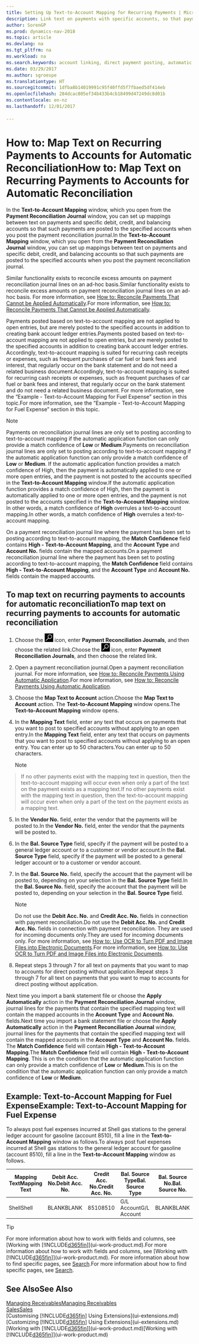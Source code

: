```yaml
---
title: Setting Up Text-to-Account Mapping for Recurring Payments | Microsoft Docs
description: Link text on payments with specific accounts, so that payments are posted to the accounts when you post the payment reconciliation journal.
author: SorenGP
ms.prod: dynamics-nav-2018
ms.topic: article
ms.devlang: na
ms.tgt_pltfrm: na
ms.workload: na
ms.search.keywords: account linking, direct payment posting, automatic payment processing, reconcile payment, recurring expense, recurring cash receipt
ms.date: 03/29/2017
ms.author: sgroespe
ms.translationtype: HT
ms.sourcegitcommit: 1dfba8b14019991c95f40ffd5f7fbaed5df414eb
ms.openlocfilehash: 284dcac805ef34b433b4cb18499d47249dc8d01b
ms.contentlocale: en-nz
ms.lasthandoff: 12/01/2017

---
```

# <a name="how-to-map-text-on-recurring-payments-to-accounts-for-automatic-reconciliation"></a><span data-ttu-id="944c6-103">How to: Map Text on Recurring Payments to Accounts for Automatic Reconciliation</span><span class="sxs-lookup"><span data-stu-id="944c6-103">How to: Map Text on Recurring Payments to Accounts for Automatic Reconciliation</span></span>
<span data-ttu-id="944c6-104">In the **Text-to-Account Mapping** window, which you open from the **Payment Reconciliation Journal** window, you can set up mappings between text on payments and specific debit, credit, and balancing accounts so that such payments are posted to the specified accounts when you post the payment reconciliation journal.</span><span class="sxs-lookup"><span data-stu-id="944c6-104">In the **Text-to-Account Mapping** window, which you open from the **Payment Reconciliation Journal** window, you can set up mappings between text on payments and specific debit, credit, and balancing accounts so that such payments are posted to the specified accounts when you post the payment reconciliation journal.</span></span>

<span data-ttu-id="944c6-105">Similar functionality exists to reconcile excess amounts on payment reconciliation journal lines on an ad-hoc basis.</span><span class="sxs-lookup"><span data-stu-id="944c6-105">Similar functionality exists to reconcile excess amounts on payment reconciliation journal lines on an ad-hoc basis.</span></span> <span data-ttu-id="944c6-106">For more information, see [How to: Reconcile Payments That Cannot be Applied Automatically](receivables-how-reconcile-payments-cannot-apply-auto.md).</span><span class="sxs-lookup"><span data-stu-id="944c6-106">For more information, see [How to: Reconcile Payments That Cannot be Applied Automatically](receivables-how-reconcile-payments-cannot-apply-auto.md).</span></span>

<span data-ttu-id="944c6-107">Payments posted based on text-to-account mapping are not applied to open entries, but are merely posted to the specified accounts in addition to creating bank account ledger entries.</span><span class="sxs-lookup"><span data-stu-id="944c6-107">Payments posted based on text-to-account mapping are not applied to open entries, but are merely posted to the specified accounts in addition to creating bank account ledger entries.</span></span> <span data-ttu-id="944c6-108">Accordingly, text-to-account mapping is suited for recurring cash receipts or expenses, such as frequent purchases of car fuel or bank fees and interest, that regularly occur on the bank statement and do not need a related business document.</span><span class="sxs-lookup"><span data-stu-id="944c6-108">Accordingly, text-to-account mapping is suited for recurring cash receipts or expenses, such as frequent purchases of car fuel or bank fees and interest, that regularly occur on the bank statement and do not need a related business document.</span></span> <span data-ttu-id="944c6-109">For more information, see the “Example - Text-to-Account Mapping for Fuel Expense” section in this topic.</span><span class="sxs-lookup"><span data-stu-id="944c6-109">For more information, see the “Example - Text-to-Account Mapping for Fuel Expense” section in this topic.</span></span>

> [!NOTE]  
>   <span data-ttu-id="944c6-110">Payments on reconciliation journal lines are only set to posting according to text-to-account mapping if the automatic application function can only provide a match confidence of **Low** or **Medium**.</span><span class="sxs-lookup"><span data-stu-id="944c6-110">Payments on reconciliation journal lines are only set to posting according to text-to-account mapping if the automatic application function can only provide a match confidence of **Low** or **Medium**.</span></span> <span data-ttu-id="944c6-111">If the automatic application function provides a match confidence of High, then the payment is automatically applied to one or more open entries, and the payment is not posted to the accounts specified in the **Text-to-Account Mapping** window.</span><span class="sxs-lookup"><span data-stu-id="944c6-111">If the automatic application function provides a match confidence of High, then the payment is automatically applied to one or more open entries, and the payment is not posted to the accounts specified in the **Text-to-Account Mapping** window.</span></span> <span data-ttu-id="944c6-112">In other words, a match confidence of **High** overrules a text-to-account mapping.</span><span class="sxs-lookup"><span data-stu-id="944c6-112">In other words, a match confidence of **High** overrules a text-to-account mapping.</span></span>

<span data-ttu-id="944c6-113">On a payment reconciliation journal line where the payment has been set to posting according to text-to-account mapping, the **Match Confidence** field contains **High - Text-to-Account Mapping**, and the **Account Type** and **Account No.** fields contain the mapped accounts.</span><span class="sxs-lookup"><span data-stu-id="944c6-113">On a payment reconciliation journal line where the payment has been set to posting according to text-to-account mapping, the **Match Confidence** field contains **High - Text-to-Account Mapping**, and the **Account Type** and **Account No.** fields contain the mapped accounts.</span></span>

## <a name="to-map-text-on-recurring-payments-to-accounts-for-automatic-reconciliation"></a><span data-ttu-id="944c6-114">To map text on recurring payments to accounts for automatic reconciliation</span><span class="sxs-lookup"><span data-stu-id="944c6-114">To map text on recurring payments to accounts for automatic reconciliation</span></span>
1. <span data-ttu-id="944c6-115">Choose the ![Search for Page or Report](media/ui-search/search_small.png "Search for Page or Report icon") icon, enter **Payment Reconciliation Journals**, and then choose the related link.</span><span class="sxs-lookup"><span data-stu-id="944c6-115">Choose the ![Search for Page or Report](media/ui-search/search_small.png "Search for Page or Report icon") icon, enter **Payment Reconciliation Journals**, and then choose the related link.</span></span>
2. <span data-ttu-id="944c6-116">Open a payment reconciliation journal.</span><span class="sxs-lookup"><span data-stu-id="944c6-116">Open a payment reconciliation journal.</span></span> <span data-ttu-id="944c6-117">For more information, see [How to: Reconcile Payments Using Automatic Application](receivables-how-reconcile-payments-auto-application.md).</span><span class="sxs-lookup"><span data-stu-id="944c6-117">For more information, see [How to: Reconcile Payments Using Automatic Application](receivables-how-reconcile-payments-auto-application.md).</span></span>
3. <span data-ttu-id="944c6-118">Choose the **Map Text to Account** action.</span><span class="sxs-lookup"><span data-stu-id="944c6-118">Choose the **Map Text to Account** action.</span></span> <span data-ttu-id="944c6-119">The **Text-to-Account Mapping** window opens.</span><span class="sxs-lookup"><span data-stu-id="944c6-119">The **Text-to-Account Mapping** window opens.</span></span>
4. <span data-ttu-id="944c6-120">In the **Mapping Text** field, enter any text that occurs on payments that you want to post to specified accounts without applying to an open entry.</span><span class="sxs-lookup"><span data-stu-id="944c6-120">In the **Mapping Text** field, enter any text that occurs on payments that you want to post to specified accounts without applying to an open entry.</span></span> <span data-ttu-id="944c6-121">You can enter up to 50 characters.</span><span class="sxs-lookup"><span data-stu-id="944c6-121">You can enter up to 50 characters.</span></span>

    > [!NOTE]  
>   <span data-ttu-id="944c6-122">If no other payments exist with the mapping text in question, then the text-to-account mapping will occur even when only a part of the text on the payment exists as a mapping text.</span><span class="sxs-lookup"><span data-stu-id="944c6-122">If no other payments exist with the mapping text in question, then the text-to-account mapping will occur even when only a part of the text on the payment exists as a mapping text.</span></span>
5. <span data-ttu-id="944c6-123">In the **Vendor No.** field, enter the vendor that the payments will be posted to.</span><span class="sxs-lookup"><span data-stu-id="944c6-123">In the **Vendor No.** field, enter the vendor that the payments will be posted to.</span></span>
6. <span data-ttu-id="944c6-124">In the **Bal. Source Type** field, specify if the payment will be posted to a general ledger account or to a customer or vendor account.</span><span class="sxs-lookup"><span data-stu-id="944c6-124">In the **Bal. Source Type** field, specify if the payment will be posted to a general ledger account or to a customer or vendor account.</span></span>
7. <span data-ttu-id="944c6-125">In the **Bal. Source No.** field, specify the account that the payment will be posted to, depending on your selection in the **Bal. Source Type** field.</span><span class="sxs-lookup"><span data-stu-id="944c6-125">In the **Bal. Source No.** field, specify the account that the payment will be posted to, depending on your selection in the **Bal. Source Type** field.</span></span>

    > [!NOTE]
    > <span data-ttu-id="944c6-126">Do not use the **Debit Acc. No.** and **Credit Acc. No.** fields in connection with payment reconciliation.</span><span class="sxs-lookup"><span data-stu-id="944c6-126">Do not use the **Debit Acc. No.** and **Credit Acc. No.** fields in connection with payment reconciliation.</span></span> <span data-ttu-id="944c6-127">They are used for incoming documents only.</span><span class="sxs-lookup"><span data-stu-id="944c6-127">They are used for incoming documents only.</span></span> <span data-ttu-id="944c6-128">For more information, see [How to: Use OCR to Turn PDF and Image Files into Electronic Documents](across-how-use-ocr-pdf-images-files.md).</span><span class="sxs-lookup"><span data-stu-id="944c6-128">For more information, see [How to: Use OCR to Turn PDF and Image Files into Electronic Documents](across-how-use-ocr-pdf-images-files.md).</span></span>

8. <span data-ttu-id="944c6-129">Repeat steps 3 through 7 for all text on payments that you want to map to accounts for direct posting without application.</span><span class="sxs-lookup"><span data-stu-id="944c6-129">Repeat steps 3 through 7 for all text on payments that you want to map to accounts for direct posting without application.</span></span>

<span data-ttu-id="944c6-130">Next time you import a bank statement file or choose the **Apply Automatically** action in the **Payment Reconciliation Journal** window, journal lines for the payments that contain the specified mapping text will contain the mapped accounts in the **Account Type** and **Account No.** fields.</span><span class="sxs-lookup"><span data-stu-id="944c6-130">Next time you import a bank statement file or choose the **Apply Automatically** action in the **Payment Reconciliation Journal** window, journal lines for the payments that contain the specified mapping text will contain the mapped accounts in the **Account Type** and **Account No.** fields.</span></span> <span data-ttu-id="944c6-131">The **Match Confidence** field will contain **High - Text-to-Account Mapping**.</span><span class="sxs-lookup"><span data-stu-id="944c6-131">The **Match Confidence** field will contain **High - Text-to-Account Mapping**.</span></span> <span data-ttu-id="944c6-132">This is on the condition that the automatic application function can only provide a match confidence of **Low** or **Medium**.</span><span class="sxs-lookup"><span data-stu-id="944c6-132">This is on the condition that the automatic application function can only provide a match confidence of **Low** or **Medium**.</span></span>

## <a name="example-text-to-account-mapping-for-fuel-expense"></a><span data-ttu-id="944c6-133">Example: Text-to-Account Mapping for Fuel Expense</span><span class="sxs-lookup"><span data-stu-id="944c6-133">Example: Text-to-Account Mapping for Fuel Expense</span></span>
<span data-ttu-id="944c6-134">To always post fuel expenses incurred at Shell gas stations to the general ledger account for gasoline (account 8510), fill a line in the **Text-to-Account Mapping** window as follows.</span><span class="sxs-lookup"><span data-stu-id="944c6-134">To always post fuel expenses incurred at Shell gas stations to the general ledger account for gasoline (account 8510), fill a line in the **Text-to-Account Mapping** window as follows.</span></span>

| <span data-ttu-id="944c6-135">Mapping Text</span><span class="sxs-lookup"><span data-stu-id="944c6-135">Mapping Text</span></span> | <span data-ttu-id="944c6-136">Debit Acc. No.</span><span class="sxs-lookup"><span data-stu-id="944c6-136">Debit Acc. No.</span></span> | <span data-ttu-id="944c6-137">Credit Acc. No.</span><span class="sxs-lookup"><span data-stu-id="944c6-137">Credit Acc. No.</span></span> | <span data-ttu-id="944c6-138">Bal. Source Type</span><span class="sxs-lookup"><span data-stu-id="944c6-138">Bal. Source Type</span></span> | <span data-ttu-id="944c6-139">Bal. Source No.</span><span class="sxs-lookup"><span data-stu-id="944c6-139">Bal. Source No.</span></span> |
| --- | --- | --- | --- | --- |
| <span data-ttu-id="944c6-140">Shell</span><span class="sxs-lookup"><span data-stu-id="944c6-140">Shell</span></span> |<span data-ttu-id="944c6-141">BLANK</span><span class="sxs-lookup"><span data-stu-id="944c6-141">BLANK</span></span> |<span data-ttu-id="944c6-142">8510</span><span class="sxs-lookup"><span data-stu-id="944c6-142">8510</span></span> |<span data-ttu-id="944c6-143">G/L Account</span><span class="sxs-lookup"><span data-stu-id="944c6-143">G/L Account</span></span> |<span data-ttu-id="944c6-144">BLANK</span><span class="sxs-lookup"><span data-stu-id="944c6-144">BLANK</span></span> |

> [!TIP]  
>   <span data-ttu-id="944c6-145">For more information about how to work with fields and columns, see [Working with [!INCLUDE[d365fin](includes/d365fin_long_md.md)]](ui-work-product.md).</span><span class="sxs-lookup"><span data-stu-id="944c6-145">For more information about how to work with fields and columns, see [Working with [!INCLUDE[d365fin](includes/d365fin_long_md.md)]](ui-work-product.md).</span></span> <span data-ttu-id="944c6-146">For more information about how to find specific pages, see [Search](ui-search.md).</span><span class="sxs-lookup"><span data-stu-id="944c6-146">For more information about how to find specific pages, see [Search](ui-search.md).</span></span>

## <a name="see-also"></a><span data-ttu-id="944c6-147">See Also</span><span class="sxs-lookup"><span data-stu-id="944c6-147">See Also</span></span>
[<span data-ttu-id="944c6-148">Managing Receivables</span><span class="sxs-lookup"><span data-stu-id="944c6-148">Managing Receivables</span></span>](receivables-manage-receivables.md)  
[<span data-ttu-id="944c6-149">Sales</span><span class="sxs-lookup"><span data-stu-id="944c6-149">Sales</span></span>](sales-manage-sales.md)  
<span data-ttu-id="944c6-150">[Customising [!INCLUDE[d365fin](includes/d365fin_md.md)] Using Extensions](ui-extensions.md)</span><span class="sxs-lookup"><span data-stu-id="944c6-150">[Customizing [!INCLUDE[d365fin](includes/d365fin_md.md)] Using Extensions](ui-extensions.md)</span></span>  
<span data-ttu-id="944c6-151">[Working with [!INCLUDE[d365fin](includes/d365fin_md.md)]](ui-work-product.md)</span><span class="sxs-lookup"><span data-stu-id="944c6-151">[Working with [!INCLUDE[d365fin](includes/d365fin_md.md)]](ui-work-product.md)</span></span>

